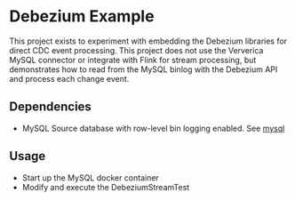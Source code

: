 # Debezium Example

This project exists to experiment with embedding the Debezium libraries for direct CDC event processing.
This project does not use the Ververica MySQL connector or integrate with Flink for stream processing, but
demonstrates how to read from the MySQL binlog with the Debezium API and process each change event.

## Dependencies 

* MySQL Source database with row-level bin logging enabled.  See [mysql](../docker/mysql)

## Usage

* Start up the MySQL docker container
* Modify and execute the DebeziumStreamTest

